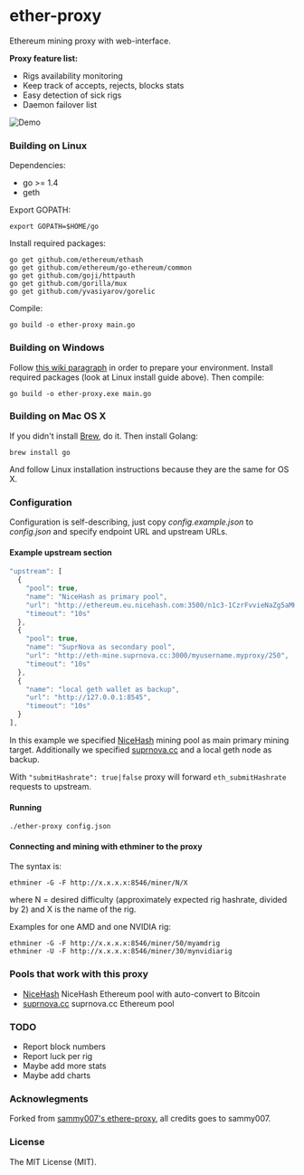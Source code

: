 # ether-proxy

Ethereum mining proxy with web-interface.

**Proxy feature list:**

* Rigs availability monitoring
* Keep track of accepts, rejects, blocks stats
* Easy detection of sick rigs
* Daemon failover list

![Demo](https://raw.githubusercontent.com/sammy007/ether-proxy/master/proxy.png)

### Building on Linux

Dependencies:

  * go >= 1.4
  * geth

Export GOPATH:

    export GOPATH=$HOME/go

Install required packages:

    go get github.com/ethereum/ethash
    go get github.com/ethereum/go-ethereum/common
    go get github.com/goji/httpauth
    go get github.com/gorilla/mux
    go get github.com/yvasiyarov/gorelic

Compile:

    go build -o ether-proxy main.go

### Building on Windows

Follow [this wiki paragraph](https://github.com/ethereum/go-ethereum/wiki/Installation-instructions-for-Windows#building-from-source) in order to prepare your environment.
Install required packages (look at Linux install guide above). Then compile:

    go build -o ether-proxy.exe main.go

### Building on Mac OS X

If you didn't install [Brew](http://brew.sh/), do it. Then install Golang:

    brew install go

And follow Linux installation instructions because they are the same for OS X.

### Configuration

Configuration is self-describing, just copy *config.example.json* to *config.json* and specify endpoint URL and upstream URLs.

#### Example upstream section

```javascript
"upstream": [
  {
    "pool": true,
    "name": "NiceHash as primary pool",
    "url": "http://ethereum.eu.nicehash.com:3500/n1c3-1CzrFvvieNaZg5aMHkb8eAPCSeVVUfUpax.myproxy/250",
    "timeout": "10s"
  },
  {
    "pool": true,
    "name": "SuprNova as secondary pool",
    "url": "http://eth-mine.suprnova.cc:3000/myusername.myproxy/250",
    "timeout": "10s"
  },
  {
    "name": "local geth wallet as backup",
    "url": "http://127.0.0.1:8545",
    "timeout": "10s"
  }
],
```

In this example we specified [NiceHash](https://www.nicehash.com) mining pool as main primary mining target. Additionally we specified [suprnova.cc](https://eth.suprnova.cc) and a local geth node as backup.

With <code>"submitHashrate": true|false</code> proxy will forward <code>eth_submitHashrate</code> requests to upstream.

#### Running

    ./ether-proxy config.json

#### Connecting and mining with ethminer to the proxy

The syntax is:

    ethminer -G -F http://x.x.x.x:8546/miner/N/X

where N = desired difficulty (approximately expected rig hashrate, divided by 2) and X is the name of the rig.

Examples for one AMD and one NVIDIA rig:

    ethminer -G -F http://x.x.x.x:8546/miner/50/myamdrig
    ethminer -U -F http://x.x.x.x:8546/miner/30/mynvidiarig

### Pools that work with this proxy

* [NiceHash](https://www.nicehash.com) NiceHash Ethereum pool with auto-convert to Bitcoin
* [suprnova.cc](https://eth.suprnova.cc) suprnova.cc Ethereum pool

### TODO

* Report block numbers
* Report luck per rig
* Maybe add more stats
* Maybe add charts

### Acknowlegments

Forked from [sammy007's ethere-proxy](https://github.com/sammy007/ether-proxy), all credits goes to sammy007.

### License

The MIT License (MIT).

